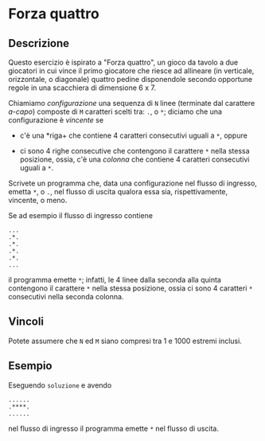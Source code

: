 Forza quattro
=============

Descrizione
-----------

Questo esercizio è ispirato a "Forza quattro", un gioco da tavolo a due
giocatori in cui vince il primo giocatore che riesce ad allineare (in
verticale, orizzontale, o diagonale) quattro pedine disponendole secondo
opportune regole in una scacchiera di dimensione 6 x 7.

Chiamiamo *configurazione* una sequenza di `N` linee (terminate dal carattere
*a-capo*) composte di `M` caratteri scelti tra: `.`, o `*`; diciamo che una
configurazione è *vincente* se

- c'è una *riga+ che contiene 4 caratteri consecutivi uguali a `*`, oppure

- ci sono 4 righe consecutive che contengono il carattere `*` nella stessa
  posizione, ossia, c'è una *colonna* che contiene 4 caratteri consecutivi
  uguali a `*`.

Scrivete un programma che, data una configurazione nel flusso di ingresso,
emetta `*`, o `.`, nel flusso di uscita qualora essa sia, rispettivamente,
vincente, o meno.

Se ad esempio il flusso di ingresso contiene

    ...
    .*.
    .*.
    .*.
    .*.
    ...

il programma emette `*`; infatti, le 4 linee dalla seconda alla quinta
contengono il carattere `*` nella stessa posizione, ossia ci sono 4 caratteri `*`
consecutivi nella seconda colonna.


Vincoli
-------

Potete assumere che `N` ed `M` siano compresi tra 1 e 1000 estremi inclusi.


Esempio
-------

Eseguendo `soluzione` e avendo

    ......
    .****.
    ......

nel flusso di ingresso il programma emette `*` nel flusso di uscita.
